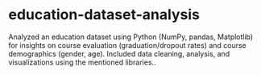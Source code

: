 # education-dataset-analysis
Analyzed an education dataset using Python (NumPy, pandas, Matplotlib) for insights on course evaluation (graduation/dropout rates) and course demographics (gender, age). Included data cleaning, analysis, and visualizations using the mentioned libraries..

